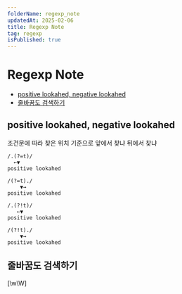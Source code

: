 ```yaml
---
folderName: regexp_note
updatedAt: 2025-02-06
title: Regexp Note
tag: regexp
isPublished: true
---
```


# Regexp Note

- [positive lookahed, negative lookahed](#positive-lookahed-negative-lookahed)
- [줄바꿈도 검색하기](#줄바꿈도-검색하기)

## positive lookahed, negative lookahed

조건문에 따라 찾은 위치 기준으로 앞에서 찾냐 뒤에서 찾냐

```regexp
/.(?=t)/
  ←▼
positive lookahed

/(?=t)./
    ▼→
positive lookahed
```

```regexp
/.(?!t)/
   ←▼
positive lookahed

/(?!t)./
    ▼→
positive lookahed
```

## 줄바꿈도 검색하기

[\w\W]
